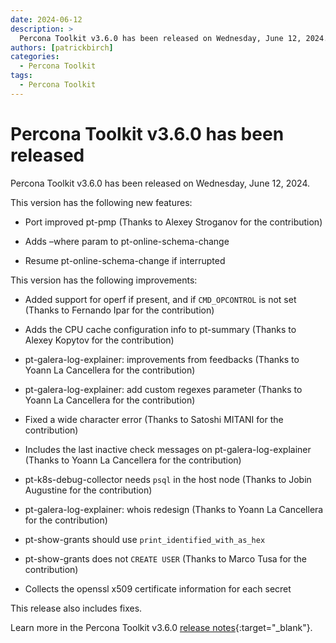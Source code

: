 ```yaml
---
date: 2024-06-12
description: >
  Percona Toolkit v3.6.0 has been released on Wednesday, June 12, 2024.
authors: [patrickbirch]
categories:
  - Percona Toolkit
tags:
  - Percona Toolkit
---
```


# Percona Toolkit v3.6.0 has been released

<!-- more -->

Percona Toolkit v3.6.0 has been released on Wednesday, June 12, 2024.

This version has the following new features:

* Port improved pt-pmp (Thanks to Alexey Stroganov for the contribution)

* Adds –where param to pt-online-schema-change

* Resume pt-online-schema-change if interrupted

This version has the following improvements:

* Added support for operf if present, and if `CMD_OPCONTROL` is not set (Thanks to Fernando Ipar for the contribution)

* Adds the CPU cache configuration info to pt-summary (Thanks to Alexey Kopytov for the contribution)

* pt-galera-log-explainer: improvements from feedbacks (Thanks to Yoann La Cancellera for the contribution)

* pt-galera-log-explainer: add custom regexes parameter (Thanks to Yoann La Cancellera for the contribution)

* Fixed a wide character error (Thanks to Satoshi MITANI for the contribution)

* Includes the last inactive check messages on pt-galera-log-explainer (Thanks to Yoann La Cancellera for the contribution)

* pt-k8s-debug-collector needs `psql` in the host node (Thanks to Jobin Augustine for the contribution)

* pt-galera-log-explainer: whois redesign (Thanks to Yoann La Cancellera for the contribution)

* pt-show-grants should use `print_identified_with_as_hex`

* pt-show-grants does not `CREATE USER` (Thanks to Marco Tusa for the contribution)

* Collects the openssl x509 certificate information for each secret

This release also includes fixes.

Learn more in the Percona Toolkit v3.6.0 [release notes](https://docs.percona.com/percona-toolkit/release_notes.html){:target="_blank"}.
